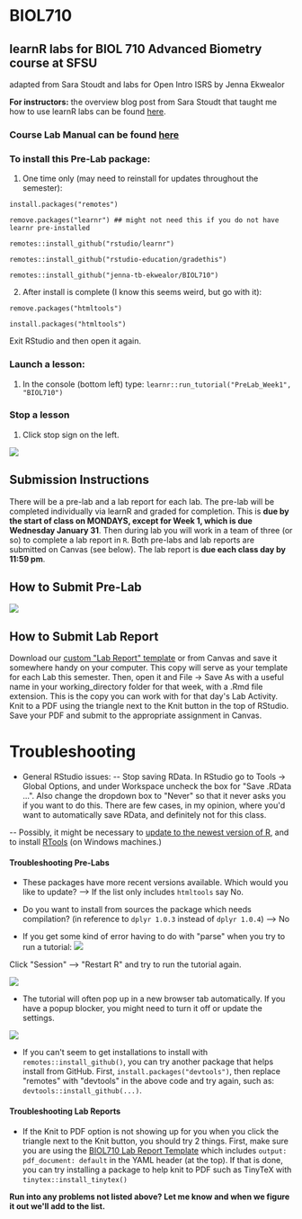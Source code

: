 # BIOL710
## learnR labs for BIOL 710 Advanced Biometry course at SFSU
adapted from Sara Stoudt and labs for Open Intro ISRS by Jenna Ekwealor

**For instructors:** the overview blog post from Sara Stoudt that taught me how to use learnR labs can be found [here](https://sastoudt.github.io/posts/2021-06-05-learnr-tutorials-intro-stat/).

### Course Lab Manual can be found [here](https://jenna-tb-ekwealor.github.io/Biostatistics_laboratory/index.html)

### To install this Pre-Lab package:

1. One time only (may need to reinstall for updates throughout the semester):

`install.packages("remotes")`

`remove.packages("learnr") ## might not need this if you do not have learnr pre-installed`

`remotes::install_github("rstudio/learnr")`

`remotes::install_github("rstudio-education/gradethis")`

`remotes::install_github("jenna-tb-ekwealor/BIOL710")`


2. After install is complete (I know this seems weird, but go with it):

```remove.packages("htmltools")```

```install.packages("htmltools")```

Exit RStudio and then open it again.


### Launch a lesson:

1. In the console (bottom left) type: `learnr::run_tutorial("PreLab_Week1", "BIOL710")`

### Stop a lesson 

1. Click stop sign on the left.

![](stop-tutorial.png)


## Submission Instructions

There will be a pre-lab and a lab report for each lab. The pre-lab will be completed individually via learnR and graded for completion. This is **due by the start of class on MONDAYS, except for Week 1, which is due Wednesday January 31**. Then during lab you will work in a team of three (or so) to complete a lab report in `R`. Both pre-labs and lab reports are submitted on Canvas (see below). The lab report is **due each class day by 11:59 pm**.


## How to Submit Pre-Lab

![](submit-tutorial.png)


## How to Submit Lab Report

Download our [custom "Lab Report" template](https://github.com/jenna-tb-ekwealor/Biostatistics_laboratory/blob/master/Materials/BIOL710_Lab_Report_Template.Rmd) or from Canvas and save it somewhere handy on your computer. 
This copy will serve as your template for each Lab this semester. 
Then, open it and File -> Save As with a useful name in your working_directory folder for that week, with a .Rmd file extension. 
This is the copy you can work with for that day's Lab Activity. 
Knit to a PDF using the triangle next to the Knit button in the top of RStudio. 
Save your PDF and submit to the appropriate assignment in Canvas. 

# Troubleshooting

- General RStudio issues: 
-- Stop saving RData. In RStudio go to Tools -> Global Options, and under Workspace uncheck the box for "Save .RData ...". Also change the dropdown box to "Never" so that it never asks you if you want to do this. There are few cases, in my opinion, where you'd want to automatically save RData, and definitely not for this class. 


-- Possibly, it might be necessary to [update to the newest version of R](https://cloud.r-project.org), and to install [RTools](https://www.google.com/search?client=safari&rls=en&q=rtools&ie=UTF-8&oe=UTF-8) (on Windows machines.)

#### Troubleshooting Pre-Labs

- These packages have more recent versions available. Which would you like to update? --> If the list only includes `htmltools` say No.

- Do you want to install from sources the package which needs compilation? (in reference to `dplyr 1.0.3` instead of `dplyr 1.0.4`) --> No 


- If you get some kind of error having to do with "parse" when you try to run a tutorial:
![](restartR.png) 

Click "Session" --> "Restart R" and try to run the tutorial again. 

![](restartR2.png) 

- The tutorial will often pop up in a new browser tab automatically. If you have a popup blocker, you might need to turn it off or update the settings.

![](popups.png) 

- If you can't seem to get installations to install with ```remotes::install_github()```, you can try another package that helps install from GitHub. 
First, ```install.packages("devtools")```, then replace "remotes" with "devtools" in the above code and try again, such as: ```devtools::install_github(...)```.


#### Troubleshooting Lab Reports

- If the Knit to PDF option is not showing up for you when you click the triangle next to the Knit button, you should try 2 things. 
First, make sure you are using the [BIOL710 Lab Report Template](https://github.com/jenna-tb-ekwealor/Biostatistics_laboratory/blob/master/Materials/BIOL710_Lab_Report_Template.Rmd) which includes ```output:
  pdf_document: default``` in the YAML header (at the top). If that is done, you can try installing a package to help knit to PDF such as TinyTeX with ```tinytex::install_tinytex()```
  

**Run into any problems not listed above? Let me know and when we figure it out we'll add to the list.**


